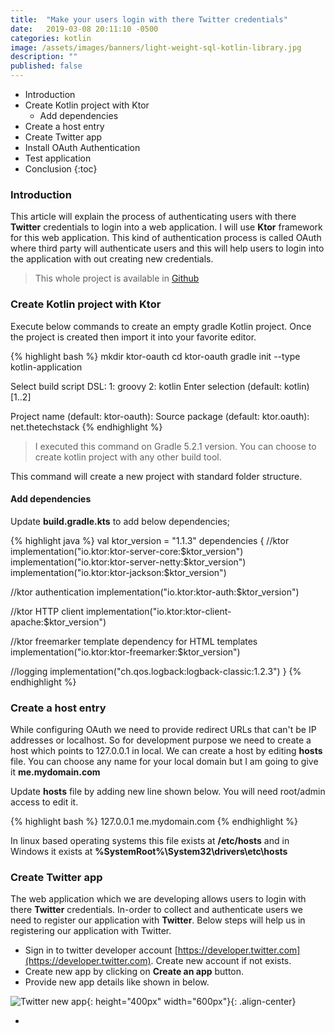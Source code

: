 ```yaml
---
title:  "Make your users login with there Twitter credentials"
date:   2019-03-08 20:11:10 -0500
categories: kotlin
image: /assets/images/banners/light-weight-sql-kotlin-library.jpg
description: ""
published: false
---
```


* Introduction
* Create Kotlin project with Ktor
  - Add dependencies
* Create a host entry
* Create Twitter app
* Install OAuth Authentication
* Test application
* Conclusion
{:toc}

### Introduction

This article will explain the process of authenticating users with there **Twitter** credentials to login into a web application. I will use **Ktor** framework for this web application. This kind of authentication process is called OAuth where third party will authenticate users and this will help users to login into the application with out creating new credentials.

> This whole project is available in [Github](https://github.com/kpradeep12/techstack-projects/tree/master/ktor-oauth)

### Create Kotlin project with Ktor

Execute below commands to create an empty gradle Kotlin project. Once the project is created then import it into your favorite editor.

{% highlight bash %}
mkdir ktor-oauth
cd ktor-oauth
gradle init --type kotlin-application

Select build script DSL:
  1: groovy
  2: kotlin
Enter selection (default: kotlin) [1..2] 

Project name (default: ktor-oauth): 
Source package (default: ktor.oauth): net.thetechstack
{% endhighlight %}

> I executed this command on Gradle 5.2.1 version. You can choose to create kotlin project with any other build tool.

This command will create a new project with standard folder structure.

#### Add dependencies

Update **build.gradle.kts** to add below dependencies;

{% highlight java %}
val ktor_version = "1.1.3"
dependencies {
  //ktor
  implementation("io.ktor:ktor-server-core:$ktor_version")
  implementation("io.ktor:ktor-server-netty:$ktor_version")
  implementation("io.ktor:ktor-jackson:$ktor_version")
  
  //ktor authentication
  implementation("io.ktor:ktor-auth:$ktor_version")

  //ktor HTTP client
  implementation("io.ktor:ktor-client-apache:$ktor_version")
  
  //ktor freemarker template dependency for HTML templates
  implementation("io.ktor:ktor-freemarker:$ktor_version")

  //logging
  implementation("ch.qos.logback:logback-classic:1.2.3")
}
{% endhighlight %}

### Create a host entry

While configuring OAuth we need to provide redirect URLs that can't be IP addresses or localhost. So for development purpose we need to create a host which points to 127.0.0.1 in local. We can create a host by editing **hosts** file. You can choose any name for your local domain but I am going to give it **me.mydomain.com**

Update **hosts** file by adding new line shown below. You will need root/admin access to edit it.

{% highlight bash %}
127.0.0.1   me.mydomain.com
{% endhighlight %}

In linux based operating systems this file exists at **/etc/hosts** and in Windows it exists at **%SystemRoot%\System32\drivers\etc\hosts**

### Create Twitter app

The web application which we are developing allows users to login with there **Twitter** credentials. In-order to collect and authenticate users we need to register our application with **Twitter**. Below steps will help us in registering our application with Twitter.

* Sign in to twitter developer account [https://developer.twitter.com](https://developer.twitter.com). Create new account if not exists.
* Create new app by clicking on **Create an app** button.
* Provide new app details like shown in below.

![Twitter new app]({{site.baseurl}}/assets/images/posts/2019/03/twitter-dev-app-1.jpg){: height="400px" width="600px"}{: .align-center}

* 